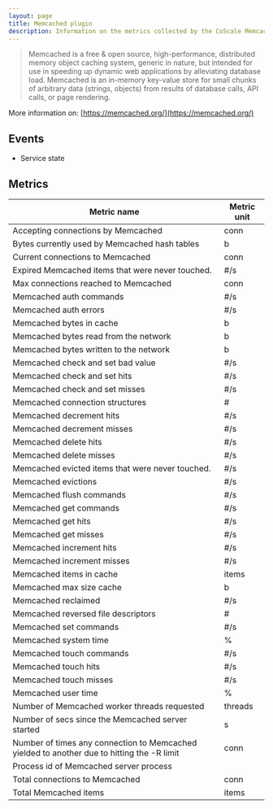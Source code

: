 ```yaml
---
layout: page
title: Memcached plugin
description: Information on the metrics collected by the CoScale Memcached plugin.
---
```


> Memcached is a free & open source, high-performance, distributed memory object caching system, generic in nature, but intended for use in speeding up dynamic web applications by alleviating database load. Memcached is an in-memory key-value store for small chunks of arbitrary data (strings, objects) from results of database calls, API calls, or page rendering.

More information on: [https://memcached.org/](https://memcached.org/)

## Events

* Service state

## Metrics

| Metric name                                                                                | Metric unit |
|--------------------------------------------------------------------------------------------|-------------|
| Accepting connections by Memcached                                                         | conn        |
| Bytes currently used by Memcached hash tables                                              | b           |
| Current connections to Memcached                                                           | conn        |
| Expired Memcached items that were never touched.                                           | #/s         |
| Max connections reached to Memcached                                                       | conn        |
| Memcached auth commands                                                                    | #/s         |
| Memcached auth errors                                                                      | #/s         |
| Memcached bytes in cache                                                                   | b           |
| Memcached bytes read from the network                                                      | b           |
| Memcached bytes written to the network                                                     | b           |
| Memcached check and set bad value                                                          | #/s         |
| Memcached check and set hits                                                               | #/s         |
| Memcached check and set misses                                                             | #/s         |
| Memcached connection structures                                                            | #           |
| Memcached decrement hits                                                                   | #/s         |
| Memcached decrement misses                                                                 | #/s         |
| Memcached delete hits                                                                      | #/s         |
| Memcached delete misses                                                                    | #/s         |
| Memcached evicted items that were never touched.                                           | #/s         |
| Memcached evictions                                                                        | #/s         |
| Memcached flush commands                                                                   | #/s         |
| Memcached get commands                                                                     | #/s         |
| Memcached get hits                                                                         | #/s         |
| Memcached get misses                                                                       | #/s         |
| Memcached increment hits                                                                   | #/s         |
| Memcached increment misses                                                                 | #/s         |
| Memcached items in cache                                                                   | items       |
| Memcached max size cache                                                                   | b           |
| Memcached reclaimed                                                                        | #/s         |
| Memcached reversed file descriptors                                                        | #           |
| Memcached set commands                                                                     | #/s         |
| Memcached system time                                                                      | %           |
| Memcached touch commands                                                                   | #/s         |
| Memcached touch hits                                                                       | #/s         |
| Memcached touch misses                                                                     | #/s         |
| Memcached user time                                                                        | %           |
| Number of Memcached worker threads requested                                               | threads     |
| Number of secs since the Memcached server started                                          | s           |
| Number of times any connection to Memcached yielded to another due to hitting the -R limit | conn        |
| Process id of Memcached server process                                                     |             |
| Total connections to Memcached                                                             | conn        |
| Total Memcached items                                                                      | items       |
